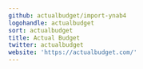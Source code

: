 ```yaml
---
github: actualbudget/import-ynab4
logohandle: actualbudget
sort: actualbudget
title: Actual Budget
twitter: actualbudget
website: 'https://actualbudget.com/'
---
```

